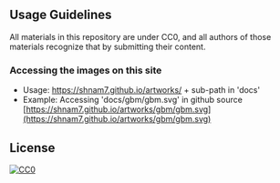 ## Usage Guidelines

All materials in this repository are under CC0, and all authors of those  materials recognize that by submitting their content.


### Accessing the images on this site
- Usage: https://shnam7.github.io/artworks/ + sub-path in 'docs'
- Example: Accessing 'docs/gbm/gbm.svg' in github source<br>
  [https://shnam7.github.io/artworks/gbm/gbm.svg](https://shnam7.github.io/artworks/gbm/gbm.svg)

## License

[![CC0](http://i.creativecommons.org/p/zero/1.0/88x31.png)](http://creativecommons.org/publicdomain/zero/1.0/)
